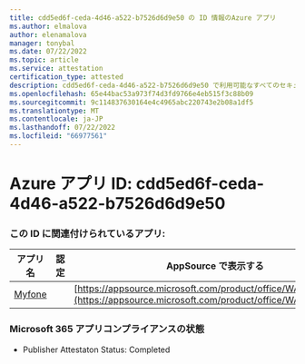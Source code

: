 ```yaml
---
title: cdd5ed6f-ceda-4d46-a522-b7526d6d9e50 の ID 情報のAzure アプリ
ms.author: elmalova
author: elenamalova
manager: tonybal
ms.date: 07/22/2022
ms.topic: article
ms.service: attestation
certification_type: attested
description: cdd5ed6f-ceda-4d46-a522-b7526d6d9e50 で利用可能なすべてのセキュリティとコンプライアンス情報。
ms.openlocfilehash: 65e44bac53a973f74d3fd9766e4eb515f3c88b09
ms.sourcegitcommit: 9c114837630164e4c4965abc220743e2b08a1df5
ms.translationtype: MT
ms.contentlocale: ja-JP
ms.lasthandoff: 07/22/2022
ms.locfileid: "66977561"
---
```

# <a name="azure-app-id-cdd5ed6f-ceda-4d46-a522-b7526d6d9e50"></a>Azure アプリ ID: cdd5ed6f-ceda-4d46-a522-b7526d6d9e50


### <a name="apps-associated-with-this-id"></a>この ID に関連付けられているアプリ:
| **アプリ名** | **認定** | **AppSource で表示する** |
|--------------|---------------|-----------------------|
| [Myfone](../forward/WA200000716.md) |  | [https://appsource.microsoft.com/product/office/WA200000716](https://appsource.microsoft.com/product/office/WA200000716) |

### <a name="microsoft-365-app-compliance-status"></a>Microsoft 365 アプリコンプライアンスの状態
- Publisher Attestaton Status: Completed
